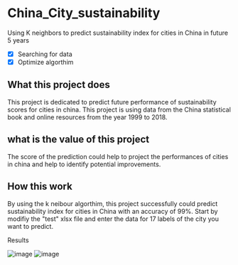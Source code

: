 # China_City_sustainability
Using K neighbors to predict sustainability index for cities in China in future 5 years 
- [x] Searching for data  
- [x] Optimize algorthim 

## What this project does
This project is dedicated to predict future performance of sustainability scores for cities in china. This project is using data from the China statistical book and online resources from the year 1999 to 2018. 

## what is the value of this project 
The score of the prediction could help to project the performances of cities in china and help to identify potential improvements.

## How this work 
By using the k neibour algorthim, this project successfully could predict sustainability index for cities in China with an accuracy of 99%. 
Start by modifiy the "test" xlsx file and enter the data for 17 labels of the city you want to predict. 

Results 

![image](https://user-images.githubusercontent.com/39557261/168578041-ad313b58-f297-4714-93c9-04a02fa0320c.png)
![image](https://user-images.githubusercontent.com/39557261/168578074-ee628602-07a7-45e9-ac22-6c4fe62dbe6d.png)

